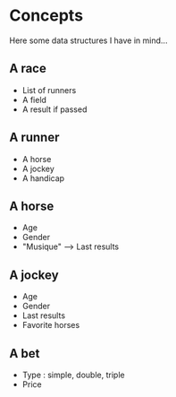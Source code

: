 # Concepts

Here some data structures I have in mind...

## A race
- List of runners
- A field
- A result if passed

## A runner
- A horse
- A jockey
- A handicap

## A horse
- Age
- Gender
- "Musique" --> Last results

## A jockey
- Age
- Gender
- Last results
- Favorite horses

## A bet
- Type : simple, double, triple
- Price
